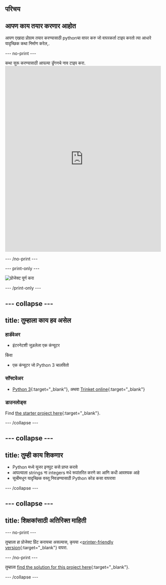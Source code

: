 ## परिचय

## आपण काय तयार करणार आहोत

आपण एखादा प्रोग्राम तयार करण्यासाठी pythonचा वापर करु जो वापरकर्ता टाइप करतो त्या आधारे यादृच्छिक कथा निर्माण करेल,.

\--- no-print \---

कथा सुरू करण्यासाठी आपल्या ड्रॅगनचे नाव टाइप करा. <iframe src="https://trinket.io/embed/python/904db1ae15?outputOnly=true&runOption=console&start=result&showInstructions=true" width="100%" height="600" frameborder="0" marginwidth="0" marginheight="0" allowfullscreen mark="crwd-mark"></iframe> 

\--- /no-print \---

\--- print-only \---

![प्रोजेक्ट पूर्ण करा](images/storytime-final.png)

\--- /print-only \---

## \--- collapse \---

## title: तुम्हाला काय हव असेल

### हार्डवेअर

- इंटरनेटशी जुड़लेला एक कंप्यूटर

किंवा

- एक कंप्यूटर जो Python 3 चालवितो

### सॉफ्टवेअर

- [Python 3](https://www.python.org/downloads/){:target="_blank"}, अथवा [Trinket online](https://trinket.io/){:target="_blank"}

### डाउनलोड्स

Find [the starter project here](https://trinket.io/python/a0aaa62eab){:target="_blank"}.

\--- /collapse \---

## \--- collapse \---

## title: तुम्ही काय शिकणार

- Python मध्ये यूजर इनपुट कसे प्राप्त करावे
- आपल्याला strings ना integers मधे रूपांतरित करणे का आणि कधी आवश्यक आहे
- सूचीमधून यादृच्छिक वस्तू निवडण्यासाठी Python कोड कसा वापरावा

\--- /collapse \---

## \--- collapse \---

## title: शिक्षकांसाठी अतिरिक्त माहिती

\--- no-print \---

तुम्हाला हा प्रोजेक्ट प्रिंट करायचा असल्यास, कृपया <[printer-friendly version](https://projects.raspberrypi.org/en/projects/storytime/print){:target="_blank"} वापरा.

\--- /no-print \---

तुम्हाला [find the solution for this project here](http://rpf.io/p/en/storytime){:target="_blank"}.

\--- /collapse \---